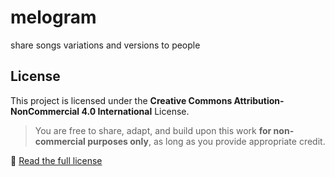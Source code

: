 # melogram
share songs variations and versions to people

## License

This project is licensed under the **Creative Commons Attribution-NonCommercial 4.0 International** License.

> You are free to share, adapt, and build upon this work **for non-commercial purposes only**, as long as you provide appropriate credit.

🔗 [Read the full license](https://creativecommons.org/licenses/by-nc/4.0/)
